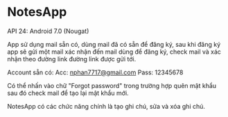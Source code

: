 # NotesApp

API 24: Android 7.0 (Nougat)

App sử dụng mail sẵn có, dùng mail đã có sẵn để đăng ký, sau khi đăng ký app sẽ gửi một mail xác nhận đến mail dùng để đăng ký, check mail và xác nhận theo đường link đường link được gửi tới.

Account sẵn có:
Acc: nphan7717@gmail.com
Pass: 12345678

Có thể nhấn vào chữ "Forgot password" trong trường hợp quên mật khẩu sau đó check mail để tạo lại mật khẩu mới.

NotesApp có các chức năng chính là tạo ghi chú, sửa và xóa ghi chú.
